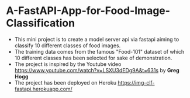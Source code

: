# A-FastAPI-App-for-Food-Image-Classification
* This mini project is to create a model server api via fastapi aiming to classify 10 different classes of food images.
* The training data comes from the famous "Food-101" dataset of which 10 different classes has been selected for sake of demonstration.
* The project is inspired by the Youtube video https://www.youtube.com/watch?v=LSXU3dEDg9A&t=631s by **Greg Hogg**
* The project has been deployed on Heroku https://img-clf-fastapi.herokuapp.com/
